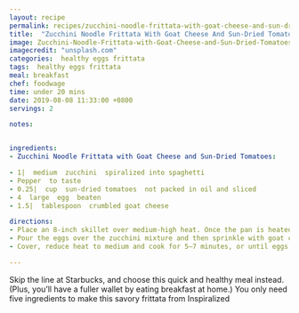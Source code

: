 ```yaml
---
layout: recipe
permalink: recipes/zucchini-noodle-frittata-with-goat-cheese-and-sun-dried-tomatoes
title:  "Zucchini Noodle Frittata With Goat Cheese And Sun-Dried Tomatoes"
image: Zucchini-Noodle-Frittata-with-Goat-Cheese-and-Sun-Dried-Tomatoes.jpg
imagecredit: "unsplash.com"
categories:  healthy eggs frittata
tags:  healthy eggs frittata
meal: breakfast
chef: foodwage
time: under 20 mins
date: 2019-08-08 11:33:00 +0800
servings: 2

notes:


ingredients:
- Zucchini Noodle Frittata with Goat Cheese and Sun-Dried Tomatoes:

- 1|  medium  zucchini  spiralized into spaghetti
- Pepper  to taste
- 0.25|  cup  sun-dried tomatoes  not packed in oil and sliced
- 4  large  egg  beaten
- 1.5|  tablespoon  crumbled goat cheese

directions:
- Place an 8-inch skillet over medium-high heat. Once the pan is heated, add the zucchini noodles and season with pepper. Toss and cook for 3 minutes, or until noodles have softened. Evenly distribute the sun-dried tomatoes over the zucchini noodles, pressing them down.
- Pour the eggs over the zucchini mixture and then sprinkle with goat cheese. Let cook for 1 minute, or until eggs set on the bottom.
- Cover, reduce heat to medium and cook for 5–7 minutes, or until eggs are cooked through and edges are lightly brown. Remove from heat and divide into four slices. Serve immediately.

---
```


Skip the line at Starbucks, and choose this quick and healthy meal instead. (Plus, you’ll have a fuller wallet by eating breakfast at home.) You only need five ingredients to make this savory frittata from Inspiralized